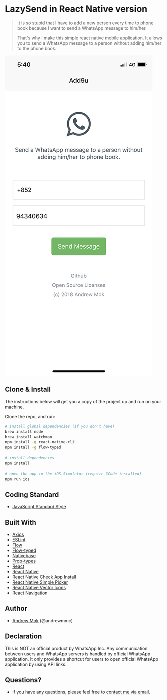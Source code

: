 # LazySend in React Native version

> It is so stupid that I have to add a new person every time to phone book because I want to send a WhatsApp message to him/her.
> 
> That's why I make this simple react native mobile application. It allows you to send a WhatsApp message to a person without adding him/her to the phone book.

![Screen Capture](src/assets/images/screenshot.png)

## Clone & Install
The instructions below will get you a copy of the project up and run on your machine.

Clone the repo, and run:
``` bash
# install global dependencies (if you don't have)
brew install node
brew install watchman
npm install -g react-native-cli
npm install -g flow-typed

# install dependencies
npm install

# open the app in the iOS Simulator (require XCode installed)
npm run ios
```

## Coding Standard

- [JavaScript Standard Style](https://standardjs.com)

## Built With
- [Axios](https://github.com/axios/axios)
- [ESLint](https://eslint.org)
- [Flow](https://flow.org)
- [Flow-typed](https://github.com/flowtype/flow-typed)
- [Nativebase](https://nativebase.io)
- [Prop-types](https://github.com/facebook/prop-types)
- [React](https://reactjs.org)
- [React Native](https://facebook.github.io/react-native)
- [React Native Check App Install](https://github.com/redpandatronicsuk/react-native-check-app-install)
- [React Native Simple Picker](https://github.com/puredazzle/react-native-simple-picker)
- [React Native Vector Icons](https://github.com/oblador/react-native-vector-icons)
- [React Navigation](https://reactnavigation.org)

## Author

- [Andrew Mok](https://andrewmmc.com) (@andrewmmc)

## Declaration
This is NOT an official product by WhatsApp Inc. Any communication between users and WhatsApp servers is handled by official WhatsApp application. It only provides a shortcut for users to open official WhatsApp application by using API links.

## Questions?
- If you have any questions, please feel free to [contact me via email](mailto:hello@andrewmmc.com).

